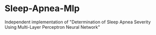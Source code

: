 # Sleep-Apnea-Mlp
Independent implementation of "Determination of Sleep Apnea Severity Using Multi-Layer Perceptron Neural Network"
